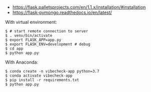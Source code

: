 * https://flask.palletsprojects.com/en/1.1.x/installation/#installation
* https://flask-pymongo.readthedocs.io/en/latest/

With virtual environment:

```terminal
$ # start remote connection to server
$ . venv/bin/activate
$ export FLASK_APP=app.py
$ export FLASK_ENV=development # debug
$ cd app
$ python app.py
```

With Anaconda:

```terminal
$ conda create -n vibecheck-app python=3.7
$ conda activate vibecheck-app
$ pip install -r requirements.txt
$ python app.py
```